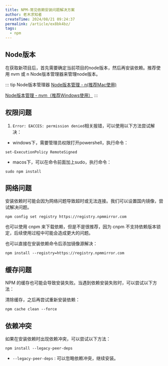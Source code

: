 ```yaml
---
title: NPM-常见依赖安装问题解决方案
author: 老木求知者
createTime: 2024/08/21 09:24:37
permalink: /article/ex8bk4bz/
tags:
  - npm
---
```



## Node版本

在获取新项目后，首先需要确定当前项目的node版本，然后再安装依赖。推荐使用 nvm 或 n Node版本管理器来管理node版本。

::: tip Node版本管理器
[Node版本管理 - n(推荐Mac使用)](/Node.js/cznd3edy/)

[Node版本管理 - nvm（推荐Windows使用）](/Node.js/tbfyiodl/)
:::





## 权限问题

1. `Error: EACCES: permission denied`相关报错，可以使用以下方法尝试解决：


-   windows下，需要管理员权限打开powershell，执行命令：

```shell
set-ExecutionPolicy RemoteSigned
```

-   macos下，可以在命令前面加上sudo，执行命令：

```shell
sudo npm install
```



## 网络问题

安装依赖时可能会因为网络问题导致超时或无法连接。我们可以设置国内镜像，尝试解决问题。

```shell
npm config set registry https://registry.npmmirror.com
```
也可以使用 cnpm 来下载依赖，但是不是很推荐，因为 cnpm 不支持依赖版本锁定，后续使用过程中可能会造成更大的问题。

也可以直接在安装依赖命令后添加镜像源解决：

```shell
npm install --registry=https://registry.npmmirror.com
```

## 缓存问题

NPM 的缓存也可能会导致安装失败。当遇到依赖安装失败时，可以尝试以下方法：

清除缓存，之后再尝试重新安装依赖：

```shell
npm cache clean --force
```


## 依赖冲突

如果在安装依赖时出现依赖冲突，可以尝试以下方法：
```shell
npm install --legacy-peer-deps 
```

-   `--legacy-peer-deps` : 可以忽略依赖冲突，继续安装。
